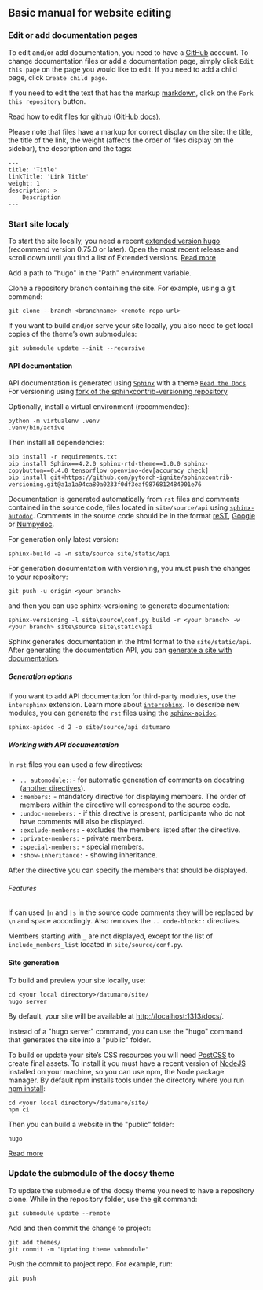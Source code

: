 ## Basic manual for website editing

### Edit or add documentation pages

To edit and/or add documentation, you need to have a [GitHub](https://github.com/login) account.
To change documentation files or add a documentation page,
simply click `Edit this page` on the page you would like to edit.
If you need to add a child page, click `Create child page`.

If you need to edit the text that has the markup [markdown](https://github.com/adam-p/markdown-here/wiki/Markdown-Cheatsheet),
click on the `Fork this repository` button.

Read how to edit files for github ([GitHub docs](https://docs.github.com/en/github/managing-files-in-a-repository/editing-files-in-another-users-repository)).

Please note that files have a markup for correct display on the site:
the title, the title of the link, the weight (affects the order of files
display on the sidebar), the description and the tags:

    ---
    title: 'Title'
    linkTitle: 'Link Title'
    weight: 1
    description: >
        Description
    ---

### Start site localy

To start the site locally, you need a recent [extended version hugo](https://github.com/gohugoio/hugo/releases)
(recommend version 0.75.0 or later).
Open the most recent release and scroll down until you find
a list of Extended versions. [Read more](https://gohugo.io/getting-started/installing/#quick-install)

Add a path to "hugo" in the "Path" environment variable.

Clone a repository branch containing the site. For example,
using a git command:

    git clone --branch <branchname> <remote-repo-url>

If you want to build and/or serve your site locally,
you also need to get local copies of the theme’s own submodules:

    git submodule update --init --recursive

#### API documentation

API documentation is generated using [`Sphinx`](https://www.sphinx-doc.org/en/master/index.html)
with a theme [`Read the Docs`](https://docs.readthedocs.io/en/stable/intro/getting-started-with-sphinx.html).
For versioning using
[fork of the sphinxcontrib-versioning repository](https://github.com/pytorch-ignite/sphinxcontrib-versioning)

Optionally, install a virtual environment (recommended):

    python -m virtualenv .venv
    .venv/bin/active

Then install all dependencies:

    pip install -r requirements.txt
    pip install Sphinx==4.2.0 sphinx-rtd-theme==1.0.0 sphinx-copybutton==0.4.0 tensorflow openvino-dev[accuracy_check]
    pip install git+https://github.com/pytorch-ignite/sphinxcontrib-versioning.git@a1a1a94ca80a0233f0df3eaf9876812484901e76

Documentation is generated automatically from `rst` files and comments
contained in the source code, files located in `site/source/api` using
[`sphinx-autodoc`](https://www.sphinx-doc.org/en/master/usage/extensions/autodoc.html).
Comments in the source code should be in the format [reST](https://www.sphinx-doc.org/en/master/index.html),
[Google](https://github.com/google/styleguide/blob/gh-pages/pyguide.md#38-comments-and-docstrings) or
[Numpydoc](https://numpydoc.readthedocs.io/en/latest/format.html#).

For generation only latest version:

    sphinx-build -a -n site/source site/static/api

For generation documentation with versioning,
you must push the changes to your repository:

    git push -u origin <your branch>

and then you can use sphinx-versioning to generate documentation:

    sphinx-versioning -l site\source\conf.py build -r <your branch> -w <your branch> site\source site\static\api

Sphinx generates documentation in the html format to the `site/static/api`.
After generating the documentation API,
you can [generate a site with documentation](#site-generation).

##### Generation options

If you want to add API documentation for third-party modules,
use the `intersphinx` extension.
Learn more about [`intersphinx`](https://www.sphinx-doc.org/en/master/usage/extensions/intersphinx.html).
To describe new modules, you can generate the `rst` files using the
[`sphinx-apidoc`](https://www.sphinx-doc.org/en/master/man/sphinx-apidoc.html).

    sphinx-apidoc -d 2 -o site/source/api datumaro

##### Working with API documentation

In `rst` files you can used a few directives:
- `.. automodule::`- for automatic generation of comments on docstring
    ([another directives](https://www.sphinx-doc.org/en/master/usage/extensions/autodoc.html?highlight=private#directives)).
- `:members:` - mandatory directive for displaying members. The order of
    members within the directive will correspond to the source code.
- `:undoc-memebers:` - if this directive is present,
    participants who do not have comments will also be displayed.
- `:exclude-members:` - excludes the members listed after the directive.
- `:private-members:` - private members.
- `:special-members:` - special members.
- `:show-inheritance:` - showing inheritance.

After the directive you can specify the members that should be displayed.

###### Features

If can used `|n` and `|s` in the source code comments they will
be replaced by `\n` and space accordingly.
Also removes the `.. code-block::` directives.

Members starting with `_` are not displayed,
except for the list of `include_members_list` located in `site/source/conf.py`.

#### Site generation

To build and preview your site locally, use:

    cd <your local directory>/datumaro/site/
    hugo server

By default, your site will be available at <http://localhost:1313/docs/>.

Instead of a "hugo server" command, you can use the "hugo" command
that generates the site into a "public" folder.

To build or update your site’s CSS resources you will need [PostCSS](https://postcss.org/)
to create final assets.
To install it you must have a recent version of [NodeJS](https://nodejs.org/en/)
installed on your machine,
so you can use npm, the Node package manager.
By default npm installs tools under the directory
where you run [npm install](https://docs.npmjs.com/cli/v6/commands/npm-install#description):

    cd <your local directory>/datumaro/site/
    npm ci

Then you can build a website in the "public" folder:

    hugo

[Read more](https://www.docsy.dev/docs/getting-started/)

### Update the submodule of the docsy theme

To update the submodule of the docsy theme you need to have a repository clone.
While in the repository folder,
use the git command:

    git submodule update --remote

Add and then commit the change to project:

    git add themes/
    git commit -m "Updating theme submodule"

Push the commit to project repo. For example, run:

    git push
